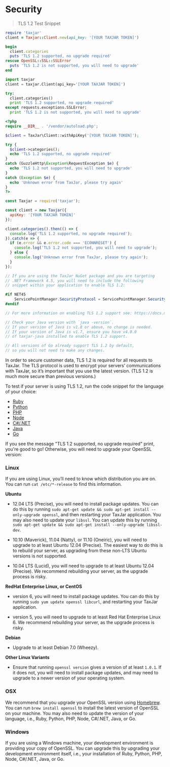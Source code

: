 # Security

> TLS 1.2 Test Snippet

```ruby
require 'taxjar'
client = Taxjar::Client.new(api_key: '[YOUR TAXJAR TOKEN]')

begin
  client.categories
  puts 'TLS 1.2 supported, no upgrade required'
rescue OpenSSL::SSL::SSLError
  puts 'TLS 1.2 is not supported, you will need to upgrade'
end
```

```python
import taxjar
client = taxjar.Client(api_key='[YOUR TAXJAR TOKEN]')

try:
  client.categories()
  print 'TLS 1.2 supported, no upgrade required'
except requests.exceptions.SSLError:
  print 'TLS 1.2 is not supported, you will need to upgrade'
```

```php
<?php
require __DIR__ . '/vendor/autoload.php';

$client = TaxJar\Client::withApiKey('[YOUR TAXJAR TOKEN]');

try {
  $client->categories();
  echo 'TLS 1.2 supported, no upgrade required'
}
catch (GuzzleHttp\Exception\RequestException $e) {
  echo 'TLS 1.2 not supported, you will need to upgrade'
}
catch (Exception $e) {
  echo 'Unknown error from TaxJar, please try again'
}
?>
```

```javascript
const Taxjar = require('taxjar');

const client = new Taxjar({
  apiKey: '[YOUR TAXJAR TOKEN]'
});

client.categories().then(() => {
  console.log('TLS 1.2 supported, no upgrade required');
}).catch(e => {
  if (e.error && e.error.code === 'ECONNRESET') {
    console.log('TLS 1.2 not supported, you will need to upgrade');
  } else {
    console.log('Unknown error from TaxJar, please try again');
  }
});
```

```csharp
// If you are using the TaxJar NuGet package and you are targeting
// .NET Framework 4.5, you will need to include the following
// snippet within your application to enable TLS 1.2:

#if NET45
    ServicePointManager.SecurityProtocol = ServicePointManager.SecurityProtocol | SecurityProtocolType.Tls12;
#endif

// For more information on enabling TLS 1.2 support see: https://docs.microsoft.com/en-us/dotnet/framework/network-programming/tls
```

```java
// Check your Java version with `java -version`.
// If your version of Java is v1.8 or above, no change is needed.
// If your version of Java is v1.7, ensure you have v4.0.0
// of taxjar-java installed to enable TLS 1.2 support.
```

```go
// All versions of Go already support TLS 1.2 by default,
// so you will not need to make any changes.
```

In order to secure customer data, TLS 1.2 is required for all requests to TaxJar. The TLS protocol is used to encrypt your servers’ communications with TaxJar, so it’s important that you use the latest version. (TLS 1.2 is much more secure than previous versions.)

To test if your server is using TLS 1.2, run the code snippet for the language of your choice:

- [Ruby](/api/guides/?ruby#security)
- [Python](/api/guides/?python#security)
- [PHP](/api/guides/?php#security)
- [Node](/api/guides/?javascript#security)
- [C#/.NET](/api/guides/?csharp#security)
- [Java](/api/guides/?java#security)
- [Go](/api/guides/?go#security)

If you see the message "TLS 1.2 supported, no upgrade required" print, you're good to go! Otherwise, you will need to upgrade your OpenSSL version:

### Linux

If you are using Linux, you’ll need to know which distribution you are on. You can run `cat /etc/*-release` to find this information.

**Ubuntu**

- 12.04 LTS (Precise), you will need to install package updates. You can do this by running `sudo apt-get update && sudo apt-get install --only-upgrade openssl`, and then restarting your TaxJar application. You may also need to update your `libssl`. You can update this by running `sudo apt-get update && sudo apt-get install --only-upgrade libssl-dev`.

- 10.10 (Maverick), 11.04 (Natty), or 11.10 (Oneiric), you will need to upgrade to at least Ubuntu 12.04 (Precise). The easiest way to do this is to rebuild your server, as upgrading from these non-LTS Ubuntu versions is not supported.

- 10.04 LTS (Lucid), you will need to upgrade to at least Ubuntu 12.04 (Precise). We recommend rebuilding your server, as the upgrade process is risky.

**RedHat Enterprise Linux, or CentOS**

- version 6, you will need to install package updates. You can do this by running `sudo yum update openssl libcurl`, and restarting your TaxJar application.

- version 5, you will need to upgrade to at least Red Hat Enterprise Linux 6. We recommend rebuilding your server, as the upgrade process is risky.

**Debian**

- Upgrade to at least Debian 7.0 (Wheezy).

**Other Linux Variants**

- Ensure that running `openssl version` gives a version of at least `1.0.1`. If it does not, you will need to install package updates, and may need to upgrade to a newer version of your operating system.

### OSX

We recommend that you upgrade your OpenSSL version using [Homebrew](https://brew.sh/). You can run `brew install openssl` to install the latest version of OpenSSL on your machine. You may also need to update the version of your language, i.e., Ruby, Python, PHP, Node, C#/.NET, Java, or Go.

### Windows

If you are using a Windows machine, your development environment is providing your copy of OpenSSL. You can upgrade this by upgrading your development environment itself, i.e., your installation of Ruby, Python, PHP, Node, C#/.NET, Java, or Go.
